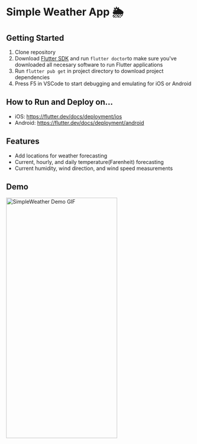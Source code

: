 # Simple Weather App 🌦

## Getting Started
1. Clone repository
2. Download [Flutter SDK](https://flutter.dev/docs/get-started/install) and run `flutter doctor`to make sure you've downloaded all necesary software to run Flutter applications
3. Run `flutter pub get` in project directory to download project dependencies
4. Press F5 in VSCode to start debugging and emulating for iOS or Android

## How to Run and Deploy on...
- iOS: https://flutter.dev/docs/deployment/ios
- Android: https://flutter.dev/docs/deployment/android

## Features
- Add locations for weather forecasting
- Current, hourly, and daily temperature(Farenheit) forecasting
- Current humidity, wind direction, and wind speed measurements

## Demo
<img src="https://github.com/shanjng/SimpleWeather/blob/master/app_test.gif" alt="SimpleWeather Demo GIF"
	title="SimpleWeather Demo" width="300" height="650" />

